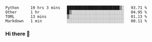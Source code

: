 <!--START_SECTION:waka-->
```text
Python     19 hrs 3 mins   ███████████████████████▒░   93.71 % 
Other      1 hr            █▒░░░░░░░░░░░░░░░░░░░░░░░   04.95 % 
TOML       13 mins         ▒░░░░░░░░░░░░░░░░░░░░░░░░   01.13 % 
Markdown   1 min           ░░░░░░░░░░░░░░░░░░░░░░░░░   00.11 % 
```
<!--END_SECTION:waka-->

### Hi there 👋

<!--
**DnC275/DnC275** is a ✨ _special_ ✨ repository because its `README.md` (this file) appears on your GitHub profile.

Here are some ideas to get you started:

- 🔭 I’m currently working on ...
- 🌱 I’m currently learning ...
- 👯 I’m looking to collaborate on ...
- 🤔 I’m looking for help with ...
- 💬 Ask me about ...
- 📫 How to reach me: ...
- 😄 Pronouns: ...
- ⚡ Fun fact: ...
-->
